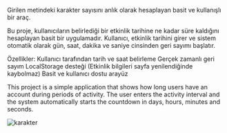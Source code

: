 Girilen metindeki karakter sayısını anlık olarak hesaplayan basit ve kullanışlı bir araç.




Bu proje, kullanıcıların belirlediği bir etkinlik tarihine ne kadar süre kaldığını hesaplayan basit bir uygulamadır. Kullanıcı, etkinlik tarihini girer ve sistem otomatik olarak gün, saat, dakika ve saniye cinsinden geri sayımı başlatır.

Özellikler:
 Kullanıcı tarafından tarih ve saat belirleme
 Gerçek zamanlı geri sayım
 LocalStorage desteği (Etkinlik bilgileri sayfa yenilendiğinde kaybolmaz)
 Basit ve kullanıcı dostu arayüz
 
This project is a simple application that shows how long users have an account during periods of activity. The user enters the activity interval and the system automatically starts the countdown in days, hours, minutes and seconds.

![karakter](https://github.com/user-attachments/assets/e29cf310-6e85-48fa-baac-eb320a73522e)
